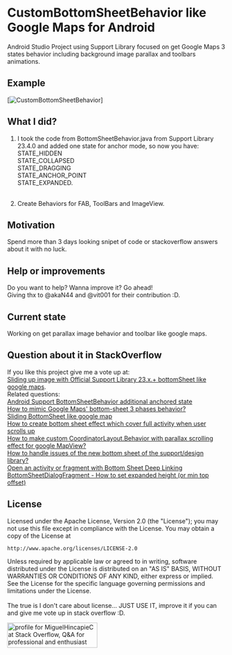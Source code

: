 # CustomBottomSheetBehavior like Google Maps for Android
Android Studio Project using Support Library focused on get Google Maps 3 states behavior including background image parallax and toolbars animations.

## Example
[![CustomBottomSheetBehavior](https://raw.githubusercontent.com/akan44/CustomBottomSheetBehavior/master/CustomBottomSheetBehaviorLikeGoogleMaps3states.gif)]

## What I did?
1. I took the code from BottomSheetBehavior.java from Support Library 23.4.0 and added one state for anchor mode, so now you have:<br>
STATE_HIDDEN<br>
STATE_COLLAPSED<br>
STATE_DRAGGING<br>
STATE_ANCHOR_POINT<br>
STATE_EXPANDED.<br><br>

2. Create Behaviors for FAB, ToolBars and ImageView.


## Motivation
Spend more than 3 days looking snipet of code or stackoverflow answers about it with no luck.

## Help or improvements
Do you want to help?
Wanna improve it?
Go ahead!<br>
Giving thx to @akaN44 and @vit001 for their contribution :D.

## Current state
Working on get parallax image behavior and toolbar like google maps.

## Question about it in StackOverflow

If you like this project give me a vote up at:<br> [Sliding up image with Official Support Library 23.x.+ bottomSheet like google maps](http://stackoverflow.com/q/37335366/1332549).<br>
Related questions:<br>
[Android Support BottomSheetBehavior additional anchored state](http://stackoverflow.com/questions/36963798/android-support-bottomsheetbehavior-additional-anchored-state)<br>
[How to mimic Google Maps' bottom-sheet 3 phases behavior?](http://stackoverflow.com/questions/34160423/how-to-mimic-google-maps-bottom-sheet-3-phases-behavior/34176633?noredirect=1#comment56361295_34176633)<br>
[Sliding BottomSheet like google map](http://stackoverflow.com/questions/34310530/sliding-bottomsheet-like-google-map)<br>
[How to create bottom sheet effect which cover full activity when user scrolls up](http://stackoverflow.com/questions/35900862/how-to-create-bottom-sheet-effect-which-cover-full-activity-when-user-scrolls-up)<br>
[How to make custom CoordinatorLayout.Behavior with parallax scrolling effect for google MapView?](http://stackoverflow.com/questions/33945085/how-to-make-custom-coordinatorlayout-behavior-with-parallax-scrolling-effect-for)<br>
[How to handle issues of the new bottom sheet of the support/design library?](http://stackoverflow.com/questions/35971546/how-to-handle-issues-of-the-new-bottom-sheet-of-the-support-design-library)<br>
[Open an activity or fragment with Bottom Sheet Deep Linking](http://stackoverflow.com/questions/34243928/open-an-activity-or-fragment-with-bottom-sheet-deep-linking)<br>
[BottomSheetDialogFragment - How to set expanded height (or min top offset)](http://stackoverflow.com/questions/36030879/bottomsheetdialogfragment-how-to-set-expanded-height-or-min-top-offset)

## License
Licensed under the Apache License, Version 2.0 (the "License");
you may not use this file except in compliance with the License.
You may obtain a copy of the License at

    http://www.apache.org/licenses/LICENSE-2.0

Unless required by applicable law or agreed to in writing, software
distributed under the License is distributed on an "AS IS" BASIS,
WITHOUT WARRANTIES OR CONDITIONS OF ANY KIND, either express or implied.
See the License for the specific language governing permissions and
limitations under the License.<br><br>
The true is I don't care about license... JUST USE IT, improve it if you can and give me vote up in stack overflow :D.


<a href="http://stackoverflow.com/users/1332549/miguelhincapiec">
<img src="http://stackoverflow.com/users/flair/1332549.png" width="208" height="58" alt="profile for MiguelHincapieC at Stack Overflow, Q&amp;A for professional and enthusiast programmers" title="profile for MiguelHincapieC at Stack Overflow, Q&amp;A for professional and enthusiast programmers">
</a>
